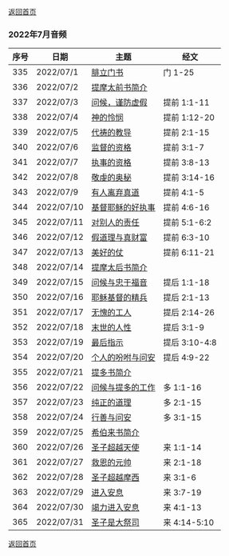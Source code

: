 [返回首页](index)

### 2022年7月音频

|序号|日期|主题|经文|
|---|----|---|---|
|335|2022/07/1|[腓立门书](https://carmelbible.sgp1.digitaloceanspaces.com/202207/335.mp3)|门 1-25|
|336|2022/07/2|[提摩太前书简介](https://carmelbible.sgp1.digitaloceanspaces.com/202207/336.mp3)|
|337|2022/07/3|[问候，谨防虚假](https://carmelbible.sgp1.digitaloceanspaces.com/202207/337.mp3)|提前 1:1-11|
|338|2022/07/4|[神的怜悯](https://carmelbible.sgp1.digitaloceanspaces.com/202207/338.mp3)|提前 1:12-20|
|339|2022/07/5|[代祷的教导](https://carmelbible.sgp1.digitaloceanspaces.com/202207/339.mp3)|提前 2:1-15|
|340|2022/07/6|[监督的资格](https://carmelbible.sgp1.digitaloceanspaces.com/202207/340.mp3)|提前 3:1-7|
|341|2022/07/7|[执事的资格](https://carmelbible.sgp1.digitaloceanspaces.com/202207/341.mp3)|提前 3:8-13|
|342|2022/07/8|[敬虔的奥秘](https://carmelbible.sgp1.digitaloceanspaces.com/202207/342.mp3)|提前 3:14-16|
|343|2022/07/9|[有人离弃真道](https://carmelbible.sgp1.digitaloceanspaces.com/202207/343.mp3)|提前 4:1-5|
|344|2022/07/10|[基督耶稣的好执事](https://carmelbible.sgp1.digitaloceanspaces.com/202207/344.mp3)|提前 4:6-16|
|345|2022/07/11|[对别人的责任](https://carmelbible.sgp1.digitaloceanspaces.com/202207/345.mp3)|提前 5:1-6:2|
|346|2022/07/12|[假道理与真财富](https://carmelbible.sgp1.digitaloceanspaces.com/202207/346.mp3)|提前 6:3-10|
|347|2022/07/13|[美好的仗](https://carmelbible.sgp1.digitaloceanspaces.com/202207/347.mp3)|提前 6:11-21|
|348|2022/07/14|[提摩太后书简介](https://carmelbible.sgp1.digitaloceanspaces.com/202207/348.mp3)||
|349|2022/07/15|[问候与忠于福音](https://carmelbible.sgp1.digitaloceanspaces.com/202207/349.mp3)|提后 1:1-18|
|350|2022/07/16|[耶稣基督的精兵](https://carmelbible.sgp1.digitaloceanspaces.com/202207/350.mp3)|提后 2:1-13|
|351|2022/07/17|[无愧的工人](https://carmelbible.sgp1.digitaloceanspaces.com/202207/351.mp3)|提后 2:14-26|
|352|2022/07/18|[末世的人性](https://carmelbible.sgp1.digitaloceanspaces.com/202207/352.mp3)|提后 3:1-9|
|353|2022/07/19|[最后指示](https://carmelbible.sgp1.digitaloceanspaces.com/202207/353.mp3)|提后 3:10-4:8|
|354|2022/07/20|[个人的吩咐与问安](https://carmelbible.sgp1.digitaloceanspaces.com/202207/354.mp3)|提后 4:9-22|
|355|2022/07/21|[提多书简介](https://carmelbible.sgp1.digitaloceanspaces.com/202207/355.mp3)||
|356|2022/07/22|[问候与提多的工作](https://carmelbible.sgp1.digitaloceanspaces.com/202207/356.mp3)|多 1:1-16|
|357|2022/07/23|[纯正的道理](https://carmelbible.sgp1.digitaloceanspaces.com/202207/357.mp3)|多 2:1-15|
|358|2022/07/24|[行善与问安](https://carmelbible.sgp1.digitaloceanspaces.com/202207/358.mp3)|多 3:1-15|
|359|2022/07/25|[希伯来书简介](https://carmelbible.sgp1.digitaloceanspaces.com/202207/359.mp3)||
|360|2022/07/26|[圣子超越天使](https://carmelbible.sgp1.digitaloceanspaces.com/202207/360.mp3)|来 1:1-14|
|361|2022/07/27|[救恩的元帅](https://carmelbible.sgp1.digitaloceanspaces.com/202207/361.mp3)|来 2:1-18|
|362|2022/07/28|[圣子超越摩西](https://carmelbible.sgp1.digitaloceanspaces.com/202207/362.mp3)|来 3:1-6|
|363|2022/07/29|[进入安息](https://carmelbible.sgp1.digitaloceanspaces.com/202207/363.mp3)|来 3:7-19|
|364|2022/07/30|[竭力进入安息](https://carmelbible.sgp1.digitaloceanspaces.com/202207/364.mp3)|来 4:1-13|
|365|2022/07/31|[圣子是大祭司](https://carmelbible.sgp1.digitaloceanspaces.com/202207/365.mp3)|来 4:14-5:10|


[返回首页](index)
